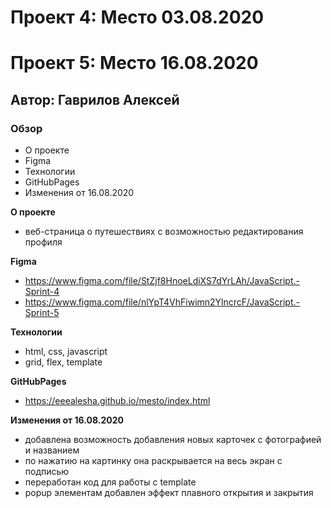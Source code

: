 # Проект 4: Место 03.08.2020

# Проект 5: Место 16.08.2020

## Автор: Гаврилов Алексей 

### Обзор

* О проекте 
* Figma
* Технологии 
* GitHubPages 
* Изменения от 16.08.2020

**О проекте**

* веб-страница о путешествиях с возможностью редактирования профиля 

**Figma**

* https://www.figma.com/file/StZjf8HnoeLdiXS7dYrLAh/JavaScript.-Sprint-4
* https://www.figma.com/file/nlYpT4VhFiwimn2YlncrcF/JavaScript.-Sprint-5

**Технологии**

* html, css, javascript
* grid, flex, template

**GitHubPages**

* https://eeealesha.github.io/mesto/index.html

**Изменения от 16.08.2020**

* добавлена возможность добавления новых карточек с фотографией и названием
* по нажатию на картинку она раскрывается на весь экран с подписью
* переработан код для работы c template
* popup элементам добавлен эффект плавного открытия и закрытия

